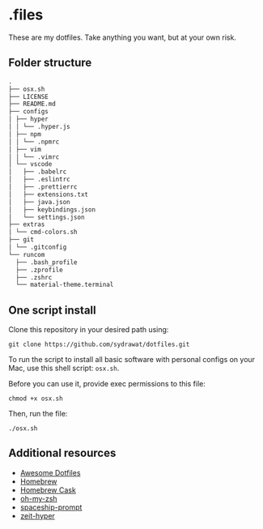 # .files

These are my dotfiles. Take anything you want, but at your own risk.

## Folder structure

```markdown
.
├── osx.sh
├── LICENSE
├── README.md
├── configs
│ ├── hyper
│ │ └── .hyper.js
│ ├── npm
│ │ └── .npmrc
│ ├── vim
│ │ └── .vimrc
│ └── vscode
│   ├── .babelrc
│   ├── .eslintrc
│   ├── .prettierrc
│   ├── extensions.txt
│   ├── java.json
│   ├── keybindings.json
│   └── settings.json
├── extras
│ └── cmd-colors.sh
├── git
│ └── .gitconfig
└── runcom
  ├── .bash_profile
  ├── .zprofile
  ├── .zshrc
  └── material-theme.terminal
```

## One script install

Clone this repository in your desired path using:

`git clone https://github.com/sydrawat/dotfiles.git`

To run the script to install all basic software with personal configs on your Mac, use this shell script: `osx.sh`.

Before you can use it, provide exec permissions to this file:

`chmod +x osx.sh`

Then, run the file:

`./osx.sh`

## Additional resources

- [Awesome Dotfiles](https://github.com/webpro/awesome-dotfiles)
- [Homebrew](https://brew.sh)
- [Homebrew Cask](http://caskroom.io)
- [oh-my-zsh](https://github.com/ohmyzsh/ohmyzsh)
- [spaceship-prompt](https://github.com/denysdovhan/spaceship-prompt)
- [zeit-hyper](https://github.com/zeit/hyper)

